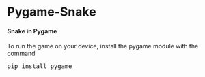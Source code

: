 # Pygame-Snake

#### Snake in Pygame

 To run the game on your device, install the pygame module with the command
 
 <pre>pip install pygame</pre>
